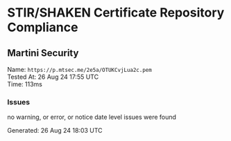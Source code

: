 # STIR/SHAKEN Certificate Repository Compliance

## Martini Security

Name: `https://p.mtsec.me/2e5a/OTUKCvjLua2c.pem`\
Tested At: 26 Aug 24 17:55 UTC\
Time: 113ms

### Issues

no warning, or error, or notice date level issues were found

Generated: 26 Aug 24 18:03 UTC